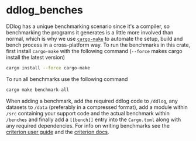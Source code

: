 # ddlog_benches

DDlog has a unique benchmarking scenario since it's a compiler, so benchmarking the programs
it generates is a little more involved than normal, which is why we use [`cargo-make`] to automate
the setup, build and bench process in a cross-platform way. To run the benchmarks in this crate,
first install `cargo-make` with the following command (`--force` makes cargo install the latest version)

```sh
cargo install --force cargo-make
```

To run all benchmarks use the following command

```sh
cargo make benchmark-all
```

When adding a benchmark, add the required ddlog code to `/ddlog`, any datasets to `/data` (preferably in a
compressed format), add a module within `/src` containing your support code and the actual benchmark within
`/benches` and finally add a `[[bench]]` entry into the `Cargo.toml` along with any required dependencies.
For info on writing benchmarks see the [criterion user guide] and the [criterion docs].

[`cargo-make`]: https://github.com/sagiegurari/cargo-make
[criterion user guide]: https://bheisler.github.io/criterion.rs/book/index.html
[criterion docs]: https://docs.rs/criterion

